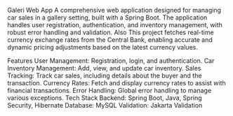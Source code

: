 Galeri Web App
A comprehensive web application designed for managing car sales in a gallery setting, built with a Spring Boot. The application handles user registration, authentication, and inventory management, with robust error handling and validation. Also This project fetches real-time currency exchange rates from the Central Bank, enabling accurate and dynamic pricing adjustments based on the latest currency values.

Features
User Management: Registration, login, and authentication.
Car Inventory Management: Add, view, and update car inventory.
Sales Tracking: Track car sales, including details about the buyer and the transaction.
Currency Rates: Fetch and display currency rates to assist with financial transactions.
Error Handling: Global error handling to manage various exceptions.
Tech Stack
Backend: Spring Boot, Java, Spring Security, Hibernate
Database: MySQL
Validation: Jakarta Validation
